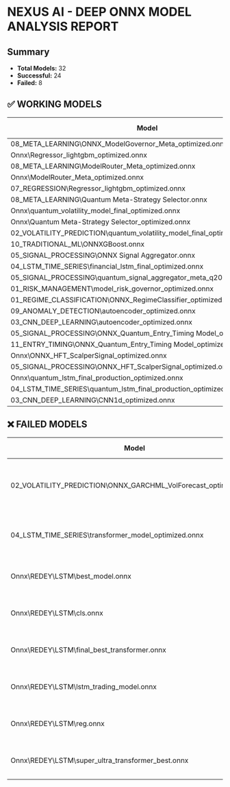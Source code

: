 # NEXUS AI - DEEP ONNX MODEL ANALYSIS REPORT

## Summary

- **Total Models:** 32
- **Successful:** 24
- **Failed:** 8

## ✅ WORKING MODELS

| Model | Size (MB) | Latency (ms) | Strategy |
|-------|-----------|--------------|----------|
| 08_META_LEARNING\ONNX_ModelGovernor_Meta_optimized.onnx | 0.09 | 0.063 | metadata_based |
| Onnx\Regressor_lightgbm_optimized.onnx | 0.14 | 0.064 | metadata_based |
| 08_META_LEARNING\ModelRouter_Meta_optimized.onnx | 0.19 | 0.083 | metadata_based |
| Onnx\ModelRouter_Meta_optimized.onnx | 0.19 | 0.089 | metadata_based |
| 07_REGRESSION\Regressor_lightgbm_optimized.onnx | 0.14 | 0.098 | metadata_based |
| 08_META_LEARNING\Quantum Meta-Strategy Selector.onnx | 1.38 | 0.108 | metadata_based |
| Onnx\quantum_volatility_model_final_optimized.onnx | 1.41 | 0.111 | metadata_based |
| Onnx\Quantum Meta-Strategy Selector_optimized.onnx | 1.38 | 0.116 | metadata_based |
| 02_VOLATILITY_PREDICTION\quantum_volatility_model_final_optimized.onnx | 1.41 | 0.131 | metadata_based |
| 10_TRADITIONAL_ML\ONNXGBoost.onnx | 4.55 | 0.146 | metadata_based |
| 05_SIGNAL_PROCESSING\ONNX Signal Aggregator.onnx | 0.28 | 0.237 | metadata_based |
| 04_LSTM_TIME_SERIES\financial_lstm_final_optimized.onnx | 0.29 | 0.249 | metadata_based |
| 05_SIGNAL_PROCESSING\quantum_signal_aggregator_meta_q2025_optimized.onnx | 0.38 | 0.260 | metadata_based |
| 01_RISK_MANAGEMENT\model_risk_governor_optimized.onnx | 0.12 | 0.492 | batch_2 |
| 01_REGIME_CLASSIFICATION\ONNX_RegimeClassifier_optimized.onnx | 1.66 | 0.719 | metadata_based |
| 09_ANOMALY_DETECTION\autoencoder_optimized.onnx | 1.95 | 2.154 | metadata_based |
| 03_CNN_DEEP_LEARNING\autoencoder_optimized.onnx | 1.95 | 3.215 | metadata_based |
| 05_SIGNAL_PROCESSING\ONNX_Quantum_Entry_Timing Model_optimized.onnx | 16.79 | 3.756 | metadata_based |
| 11_ENTRY_TIMING\ONNX_Quantum_Entry_Timing Model_optimized.onnx | 16.79 | 4.049 | metadata_based |
| Onnx\ONNX_HFT_ScalperSignal_optimized.onnx | 22.87 | 9.140 | metadata_based |
| 05_SIGNAL_PROCESSING\ONNX_HFT_ScalperSignal_optimized.onnx | 22.87 | 10.100 | metadata_based |
| Onnx\quantum_lstm_final_production_optimized.onnx | 44.34 | 17.048 | metadata_based |
| 04_LSTM_TIME_SERIES\quantum_lstm_final_production_optimized.onnx | 44.34 | 17.222 | metadata_based |
| 03_CNN_DEEP_LEARNING\CNN1d_optimized.onnx | 22.27 | 19.239 | metadata_based |

## ❌ FAILED MODELS

| Model | Size (MB) | Error |
|-------|-----------|-------|
| 02_VOLATILITY_PREDICTION\ONNX_GARCHML_VolForecast_optimized.onnx | 0.89 | [ONNXRuntimeError] : 2 : INVALID_ARGUMENT : Non-zero status code returned while running Gather node. |
| 04_LSTM_TIME_SERIES\transformer_model_optimized.onnx | 19.26 | [ONNXRuntimeError] : 1 : FAIL : Non-zero status code returned while running TopK node. Name:'/blocks |
| Onnx\REDEY\LSTM\best_model.onnx | 191.64 | ONNX load failed: Error parsing message with type 'onnx.ModelProto' |
| Onnx\REDEY\LSTM\cls.onnx | 0.18 | ONNX load failed: Error parsing message with type 'onnx.ModelProto' |
| Onnx\REDEY\LSTM\final_best_transformer.onnx | 2.37 | ONNX load failed: Error parsing message with type 'onnx.ModelProto' |
| Onnx\REDEY\LSTM\lstm_trading_model.onnx | 0.29 | ONNX load failed: Error parsing message with type 'onnx.ModelProto' |
| Onnx\REDEY\LSTM\reg.onnx | 0.07 | ONNX load failed: Error parsing message with type 'onnx.ModelProto' |
| Onnx\REDEY\LSTM\super_ultra_transformer_best.onnx | 86.88 | ONNX load failed: Error parsing message with type 'onnx.ModelProto' |

